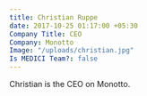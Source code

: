 ```yaml
---
title: Christian Ruppe
date: 2017-10-25 01:17:00 +05:30
Company Title: CEO
Company: Monotto
Image: "/uploads/christian.jpg"
Is MEDICI Team?: false
---
```


Christian is the CEO on Monotto.